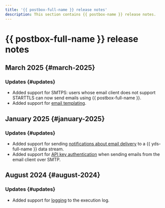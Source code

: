```yaml
---
title: '{{ postbox-full-name }} release notes'
description: This section contains {{ postbox-name }} release notes.
---
```


# {{ postbox-full-name }} release notes

## March 2025 {#march-2025}

### Updates {#updates}

* Added support for SMTPS: users whose email client does not support STARTTLS can now send emails using {{ postbox-full-name }}.
* Added support for [email templating](operations/send-templated-email.md).

## January 2025 {#january-2025}

### Updates {#updates}

* Added support for sending [notifications about email delivery](concepts/notification.md) to a {{ yds-full-name }} data stream.
* Added support for [API key authentication](operations/send-email.md#smtp-send) when sending emails from the email client over SMTP.

## August 2024 {#august-2024}

### Updates {#updates}

* Added support for [logging](operations/logs-write.md) to the execution log.
